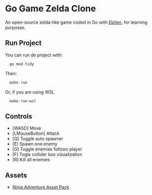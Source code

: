 # Go Game Zelda Clone

An open-source zelda-like game coded in Go with [Ebiten](https://ebitengine.org), for learning purposes.

## Run Project
You can run de project with:
```bash
  go mod tidy
```

Then:
```bash
  make run
```
Or, if you are using WSL
```bash
  make run-wsl
```

## Controls
- [WASD] Move
- [LMouseButton] Attack
- [Q] Toggle auto spawner
- [E] Spawn one enemy
- [G] Toggle enemies follows player
- [F] Togle collider box visualization
- [R] Kill all enemies

## Assets
- [Ninja Adventure Asset Pack](https://pixel-boy.itch.io/ninja-adventure-asset-pack)